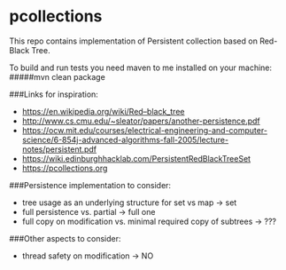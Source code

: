 # pcollections

This repo contains implementation of Persistent collection based on Red-Black Tree. 

To build and run tests you need maven to me installed on your machine:
#####mvn clean package

###Links for inspiration:
 - https://en.wikipedia.org/wiki/Red–black_tree
 - http://www.cs.cmu.edu/~sleator/papers/another-persistence.pdf
 - https://ocw.mit.edu/courses/electrical-engineering-and-computer-science/6-854j-advanced-algorithms-fall-2005/lecture-notes/persistent.pdf
 - https://wiki.edinburghhacklab.com/PersistentRedBlackTreeSet
 - https://pcollections.org
 
###Persistence implementation to consider:
  - tree usage as an underlying structure for set vs map -> set
  - full persistence vs. partial -> full one
  - full copy on modification vs. minimal required copy of subtrees -> ???
  
###Other aspects to consider:
  - thread safety on modification -> NO
 
 

